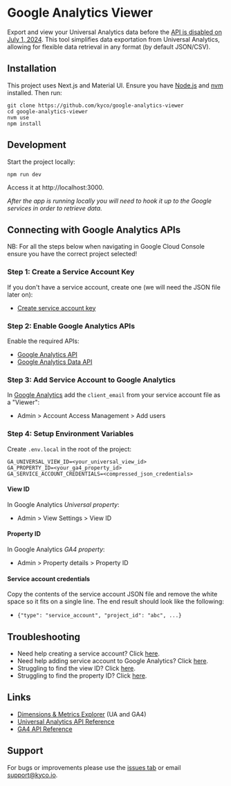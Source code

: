 # Google Analytics Viewer

Export and view your Universal Analytics data before the [API is disabled on July 1, 2024](https://support.google.com/analytics/answer/11583528). This tool simplifies data exportation from Universal Analytics, allowing for flexible data retrieval in any format (by default JSON/CSV).


## Installation

This project uses Next.js and Material UI. Ensure you have [Node.js](https://nodejs.org/en) and [nvm](https://github.com/nvm-sh/nvm) installed. Then run:
```
git clone https://github.com/kyco/google-analytics-viewer
cd google-analytics-viewer
nvm use
npm install
```


## Development

Start the project locally:
```
npm run dev
```
Access it at http://localhost:3000.

_After the app is running locally you will need to hook it up to the Google services in order to retrieve data._


## Connecting with Google Analytics APIs

NB: For all the steps below when navigating in Google Cloud Console ensure you have the correct project selected!

### Step 1: Create a Service Account Key

If you don't have a service account, create one (we will need the JSON file later on):

- [Create service account key](https://console.cloud.google.com/iam-admin/serviceaccounts?walkthrough_id=iam--create-service-account-keys&start_index=1#step_index=1)

### Step 2: Enable Google Analytics APIs

Enable the required APIs:
- [Google Analytics API](https://console.cloud.google.com/apis/api/analytics.googleapis.com)
- [Google Analytics Data API](https://console.cloud.google.com/apis/api/analyticsdata.googleapis.com)

### Step 3: Add Service Account to Google Analytics

In [Google Analytics](https://analytics.google.com/analytics/web/) add the `client_email` from your service account file as a "Viewer":
- Admin > Account Access Management > Add users

### Step 4: Setup Environment Variables

Create `.env.local` in the root of the project:
```env
GA_UNIVERSAL_VIEW_ID=<your_universal_view_id>
GA_PROPERTY_ID=<your_ga4_property_id>
GA_SERVICE_ACCOUNT_CREDENTIALS=<compressed_json_credentials>
```

#### View ID

In Google Analytics _Universal property_:
- Admin > View Settings > View ID

#### Property ID

In Google Analytics _GA4 property_:
  - Admin > Property details > Property ID

#### Service account credentials

Copy the contents of the service account JSON file and remove the white space so it fits on a single line. The end result should look like the following:
- `{"type": "service_account", "project_id": "abc", ...}`


## Troubleshooting

- Need help creating a service account? Click [here](https://cloud.google.com/iam/docs/keys-create-delete#creating).
- Need help adding service account to Google Analytics? Click [here](https://support.google.com/analytics/answer/1009702#Add).
- Struggling to find the view ID? Click [here](https://reflectivedata.com/documentation/google-analytics-reports/finding-view-id/#:~:text=Go%20to%20Admin%20settings%20in%20Google%20Analytics&text=In%20the%20admin%20section%2C%20click,will%20find%20the%20view%20ID.).
- Struggling to find the property ID? Click [here](https://developers.google.com/analytics/devguides/reporting/data/v1/property-id#google_analytics).

## Links

- [Dimensions & Metrics Explorer](https://ga-dev-tools.google/dimensions-metrics-explorer/) (UA and GA4)
- [Universal Analytics API Reference](https://developers.google.com/analytics/devguides/reporting/core/v3/coreDevguide#build-a-core-reporting-api-query)
- [GA4 API Reference](https://developers.google.com/analytics/devguides/reporting/data/v1)


## Support

For bugs or improvements please use the [issues tab](https://github.com/kyco/google-analytics-viewer/issues) or email [support@kyco.io](mailto:support@kyco.io).
